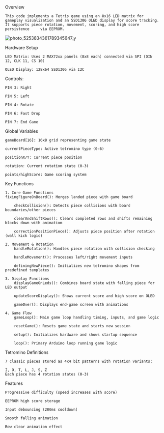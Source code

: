 Overview

    This code implements a Tetris game using an 8x16 LED matrix for gameplay visualization and an SSD1306 OLED display for score tracking. It supports piece rotation, movement, scoring, and high score persistence     via EEPROM.

![photo_5253834361789345647_y](https://github.com/user-attachments/assets/aad1ccfc-239b-43e1-b1ee-3c95156c076b)

Hardware Setup

    LED Matrix: Uses 2 MAX72xx panels (8x8 each) connected via SPI (DIN 12, CLK 11, CS 10)

    OLED Display: 128x64 SSD1306 via I2C

Controls:
    
    PIN 3: Right
    
    PIN 5: Left
    
    PIN 4: Rotate
    
    PIN 6: Fast Drop
    
    PIN 7: End Game

Global Variables

    gameBoard[16]: 16x8 grid representing game state
    
    currentPieceType: Active tetromino type (0-6)
    
    positionX/Y: Current piece position
    
    rotation: Current rotation state (0-3)
    
    points/highScore: Game scoring system

Key Functions

    1. Core Game Functions
    fixingFigureOnBoard(): Merges landed piece with game board
    
        checkCollision(): Detects piece collisions with board boundaries/other pieces
        
        clearAndShiftRows(): Clears completed rows and shifts remaining blocks down with animation
        
        correctionPositionPiece(): Adjusts piece position after rotation (wall kick logic)
        
    2. Movement & Rotation
        handleRotation(): Handles piece rotation with collision checking
        
        handleMovement(): Processes left/right movement inputs
        
        definingNewPiece(): Initializes new tetromino shapes from predefined templates
    
    3. Display Functions
        displayGameOnLeds(): Combines board state with falling piece for LED output
        
        updateScoreDisplay(): Shows current score and high score on OLED
        
        gameOver(): Displays end-game screen with animations
    
    4. Game Flow
        gameLoop(): Main game loop handling timing, inputs, and game logic
        
        resetGame(): Resets game state and starts new session
        
        setup(): Initializes hardware and shows startup sequence
        
        loop(): Primary Arduino loop running game logic

Tetromino Definitions

    7 classic pieces stored as 4x4 bit patterns with rotation variants:
    
    I, O, T, L, J, S, Z
    Each piece has 4 rotation states (0-3)

Features

    Progressive difficulty (speed increases with score)
    
    EEPROM high score storage
    
    Input debouncing (200ms cooldown)
    
    Smooth falling animation
    
    Row clear animation effect
